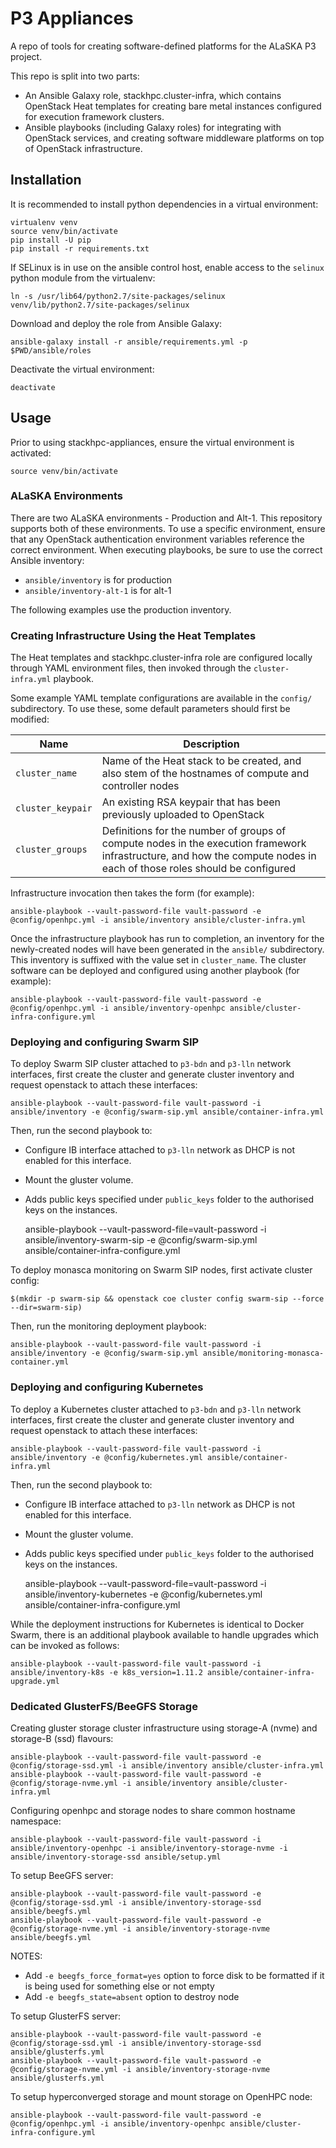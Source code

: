 P3 Appliances
=============

A repo of tools for creating software-defined platforms for the ALaSKA P3 project.

This repo is split into two parts: 

- An Ansible Galaxy role, stackhpc.cluster-infra, which contains
  OpenStack Heat templates for creating bare metal instances configured
  for execution framework clusters.
- Ansible playbooks (including Galaxy roles) for integrating with OpenStack services, and creating 
  software middleware platforms on top of OpenStack infrastructure.

## Installation

It is recommended to install python dependencies in a virtual environment:

    virtualenv venv
    source venv/bin/activate
    pip install -U pip
    pip install -r requirements.txt

If SELinux is in use on the ansible control host, enable access to the
`selinux` python module from the virtualenv:

    ln -s /usr/lib64/python2.7/site-packages/selinux venv/lib/python2.7/site-packages/selinux

Download and deploy the role from Ansible Galaxy:

    ansible-galaxy install -r ansible/requirements.yml -p $PWD/ansible/roles

Deactivate the virtual environment:

    deactivate

## Usage

Prior to using stackhpc-appliances, ensure the virtual environment is activated:

    source venv/bin/activate

### ALaSKA Environments

There are two ALaSKA environments - Production and Alt-1. This repository
supports both of these environments. To use a specific environment, ensure that
any OpenStack authentication environment variables reference the correct
environment. When executing playbooks, be sure to use the correct Ansible
inventory:

* `ansible/inventory` is for production
* `ansible/inventory-alt-1` is for alt-1

The following examples use the production inventory.

### Creating Infrastructure Using the Heat Templates

The Heat templates and stackhpc.cluster-infra role are configured locally
through YAML environment files, then invoked through the
`cluster-infra.yml` playbook.

Some example YAML template configurations are available in the `config/`
subdirectory.  To use these, some default parameters should first be
modified:

| Name | Description |
|------|-------------|
| `cluster_name`    | Name of the Heat stack to be created, and also stem of the hostnames of compute and controller nodes |
| `cluster_keypair` | An existing RSA keypair that has been previously uploaded to OpenStack |
| `cluster_groups`  | Definitions for the number of groups of compute nodes in the execution framework infrastructure, and how the compute nodes in each of those roles should be configured |

Infrastructure invocation then takes the form (for example): 

    ansible-playbook --vault-password-file vault-password -e @config/openhpc.yml -i ansible/inventory ansible/cluster-infra.yml

Once the infrastructure playbook has run to completion, an inventory
for the newly-created nodes will have been generated in the `ansible/`
subdirectory.  This inventory is suffixed with the value set in
`cluster_name`.  The cluster software can be deployed and configured
using another playbook (for example):

    ansible-playbook --vault-password-file vault-password -e @config/openhpc.yml -i ansible/inventory-openhpc ansible/cluster-infra-configure.yml

### Deploying and configuring Swarm SIP

To deploy Swarm SIP cluster attached to `p3-bdn` and `p3-lln` network
interfaces, first create the cluster and generate cluster inventory and request
openstack to attach these interfaces:

    ansible-playbook --vault-password-file vault-password -i ansible/inventory -e @config/swarm-sip.yml ansible/container-infra.yml

Then, run the second playbook to:
- Configure IB interface attached to `p3-lln` network as DHCP is not enabled
  for this interface.
- Mount the gluster volume.
- Adds public keys specified under `public_keys` folder to the authorised keys
  on the instances.

    ansible-playbook --vault-password-file=vault-password -i ansible/inventory-swarm-sip -e @config/swarm-sip.yml ansible/container-infra-configure.yml

To deploy monasca monitoring on Swarm SIP nodes, first activate cluster config:

    $(mkdir -p swarm-sip && openstack coe cluster config swarm-sip --force --dir=swarm-sip)

Then, run the monitoring deployment playbook:

    ansible-playbook --vault-password-file vault-password -i ansible/inventory -e @config/swarm-sip.yml ansible/monitoring-monasca-container.yml

### Deploying and configuring Kubernetes

To deploy a Kubernetes cluster attached to `p3-bdn` and `p3-lln` network
interfaces, first create the cluster and generate cluster inventory and request
openstack to attach these interfaces:

    ansible-playbook --vault-password-file vault-password -i ansible/inventory -e @config/kubernetes.yml ansible/container-infra.yml

Then, run the second playbook to:
- Configure IB interface attached to `p3-lln` network as DHCP is not enabled
  for this interface.
- Mount the gluster volume.
- Adds public keys specified under `public_keys` folder to the authorised keys
  on the instances.

    ansible-playbook --vault-password-file=vault-password -i ansible/inventory-kubernetes -e @config/kubernetes.yml ansible/container-infra-configure.yml

While the deployment instructions for Kubernetes is identical to Docker Swarm,
there is an additional playbook available to handle upgrades which can be
invoked as follows:

    ansible-playbook --vault-password-file vault-password -i ansible/inventory-k8s -e k8s_version=1.11.2 ansible/container-infra-upgrade.yml

### Dedicated GlusterFS/BeeGFS Storage

Creating gluster storage cluster infrastructure using storage-A (nvme) and storage-B (ssd) flavours:

    ansible-playbook --vault-password-file vault-password -e @config/storage-ssd.yml -i ansible/inventory ansible/cluster-infra.yml
    ansible-playbook --vault-password-file vault-password -e @config/storage-nvme.yml -i ansible/inventory ansible/cluster-infra.yml

Configuring openhpc and storage nodes to share common hostname namespace:

    ansible-playbook --vault-password-file vault-password -i ansible/inventory-openhpc -i ansible/inventory-storage-nvme -i ansible/inventory-storage-ssd ansible/setup.yml

To setup BeeGFS server:

    ansible-playbook --vault-password-file vault-password -e @config/storage-ssd.yml -i ansible/inventory-storage-ssd ansible/beegfs.yml
    ansible-playbook --vault-password-file vault-password -e @config/storage-nvme.yml -i ansible/inventory-storage-nvme ansible/beegfs.yml

NOTES:
- Add `-e beegfs_force_format=yes` option to force disk to be formatted if it is being used for something else or not empty
- Add `-e beegfs_state=absent` option to destroy node

To setup GlusterFS server:

    ansible-playbook --vault-password-file vault-password -e @config/storage-ssd.yml -i ansible/inventory-storage-ssd ansible/glusterfs.yml
    ansible-playbook --vault-password-file vault-password -e @config/storage-nvme.yml -i ansible/inventory-storage-nvme ansible/glusterfs.yml

To setup hyperconverged storage and mount storage on OpenHPC node:

    ansible-playbook --vault-password-file vault-password -e @config/openhpc.yml -i ansible/inventory-openhpc ansible/cluster-infra-configure.yml

